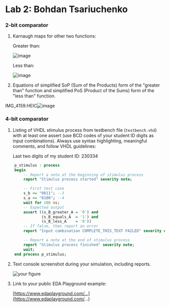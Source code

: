 # Lab 2: Bohdan Tsariuchenko

### 2-bit comparator

1. Karnaugh maps for other two functions:

   Greater than:

   ![image](https://user-images.githubusercontent.com/99403641/155399414-9c2dc72f-9086-4122-b1ba-02cf7aab797e.png)


   Less than:

   ![image](https://user-images.githubusercontent.com/99403641/155399440-a744c78a-3798-4377-9851-b3bfde898058.png)


2. Equations of simplified SoP (Sum of the Products) form of the "greater than" function and simplified PoS (Product of the Sums) form of the "less than" function.

  IMG_4159.HEIC![image](https://user-images.githubusercontent.com/99403641/155403283-59ab138c-be41-4e9c-a476-4a9670413975.png)


### 4-bit comparator

1. Listing of VHDL stimulus process from testbench file (`testbench.vhd`) with at least one assert (use BCD codes of your student ID digits as input combinations). Always use syntax highlighting, meaningful comments, and follow VHDL guidelines:

   Last two digits of my student ID: 230334

```vhdl
    p_stimulus : process
    begin
        -- Report a note at the beginning of stimulus process
        report "Stimulus process started" severity note;

        -- First test case
        s_b <= "0011"; --3
        s_a <= "0100"; --4
        wait for 100 ns;
        -- Expected output
        assert ((s_B_greater_A = '0') and
                (s_B_equals_A  = '1') and
                (s_B_less_A    = '0'))
        -- If false, then report an error
        report "Input combination COMPLETE_THIS_TEXT FAILED" severity error;

        -- Report a note at the end of stimulus process
        report "Stimulus process finished" severity note;
        wait;
    end process p_stimulus;
```

2. Text console screenshot during your simulation, including reports.

   ![your figure]()

3. Link to your public EDA Playground example:

   [https://www.edaplayground.com/...](https://www.edaplayground.com/...)
